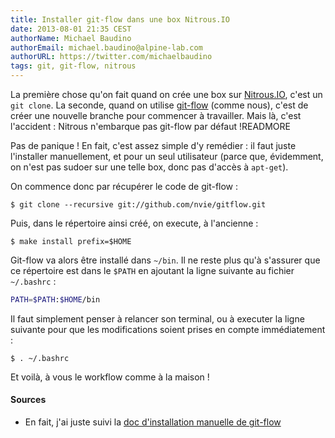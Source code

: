 ```yaml
---
title: Installer git-flow dans une box Nitrous.IO
date: 2013-08-01 21:35 CEST
authorName: Michael Baudino
authorEmail: michael.baudino@alpine-lab.com
authorURL: https://twitter.com/michaelbaudino
tags: git, git-flow, nitrous
---
```


La première chose qu'on fait quand on crée une box sur [Nitrous.IO](https://www.nitrous.io/join/AkeaRDCF-N8), c'est un `git clone`. La seconde, quand on utilise [git-flow](http://nvie.com/posts/a-successful-git-branching-model) (comme nous), c'est de créer une nouvelle branche pour commencer à travailler. Mais là, c'est l'accident : Nitrous n'embarque pas git-flow par défaut !READMORE

Pas de panique ! En fait, c'est assez simple d'y remédier : il faut juste l'installer manuellement, et pour un seul utilisateur (parce que, évidemment, on n'est pas sudoer sur une telle box, donc pas d'accès à `apt-get`).

On commence donc par récupérer le code de git-flow :

```shell
$ git clone --recursive git://github.com/nvie/gitflow.git
```

Puis, dans le répertoire ainsi créé, on execute, à l'ancienne :

```shell
$ make install prefix=$HOME
```

Git-flow va alors être installé dans `~/bin`. Il ne reste plus qu'à s'assurer que ce répertoire est dans le `$PATH` en ajoutant la ligne suivante au fichier `~/.bashrc` :

```bash
PATH=$PATH:$HOME/bin
```

Il faut simplement penser à relancer son terminal, ou à executer la ligne suivante pour que les modifications soient prises en compte immédiatement :

```shell
$ . ~/.bashrc
```

Et voilà, à vous le workflow comme à la maison !

#### Sources

* En fait, j'ai juste suivi la [doc d'installation manuelle de git-flow](https://github.com/nvie/gitflow/wiki/Manual-installation)